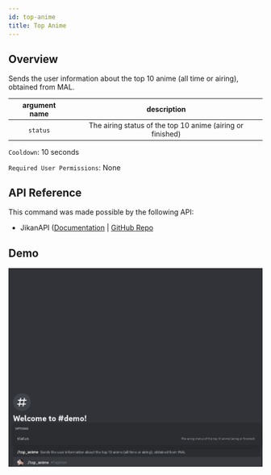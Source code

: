 ```yaml
---
id: top-anime
title: Top Anime
---
```


## Overview

Sends the user information about the top 10 anime (all time or airing), obtained from MAL.

| argument name |                        description                         |
| :-----------: | :--------------------------------------------------------: |
|   `status`    | The airing status of the top 10 anime (airing or finished) |

`Cooldown`: 10 seconds

`Required User Permissions`: None

## API Reference

This command was made possible by the following API:

- JikanAPI ([Documentation](https://docs.api.jikan.moe/) | [GitHub Repo](https://github.com/jikan-me/jikan-rest)

## Demo

![Top Anime Command Demo Gif](../../../public/info/top-anime.gif)
